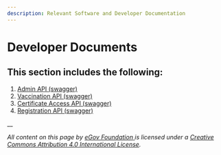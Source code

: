 ```yaml
---
description: Relevant Software and Developer Documentation
---
```


# Developer Documents

## This section includes the following:

1. [Admin API (swagger)](https://egovernments.github.io/DIVOC/developer-docs/api/admin-api.html#/admin-portal.yaml)
2. [Vaccination API (swagger)](https://egovernments.github.io/DIVOC/developer-docs/api/admin-api.html#../../india/interfaces/vaccination-api.yaml)
3. [Certificate Access API (swagger)](https://egovernments.github.io/DIVOC/developer-docs/api/admin-api.html#../../main/interfaces/certificate-api.yaml)
4. [Registration API (swagger)](https://egovernments.github.io/DIVOC/developer-docs/api/admin-api.html#/registration-api.yaml)

__

_All content on this page by_ [_eGov Foundation_ ](https://egov.org.in)_is licensed under a_ [_Creative Commons Attribution 4.0 International License_](http://creativecommons.org/licenses/by/4.0/)_._
